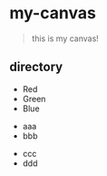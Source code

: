 # my-canvas 
> this is my canvas!

## directory
*   Red
*   Green
*   Blue

+   aaa
+   bbb

-   ccc
-   ddd



